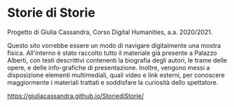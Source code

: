 # Storie di Storie
 Progetto di Giulia Cassandra, Corso Digital Humanities, a.a. 2020/2021. 
 
Questo sito vorrebbe essere un modo di navigare digitalmente una mostra fisica. All'interno è stato raccolto tutto il materiale già presente a Palazzo Alberti, con testi descrittivi contenenti la biografia degli autori, le trame delle opere, e delle info-grafiche di presentazione. Inoltre, vengono messi a disposizione elementi multimediali, quali video e link esterni, per conoscere maggiormente i materiali trattati e soddisfare la curiosità dello spettatore.

https://giuliacassandra.github.io/StoriediStorie/


